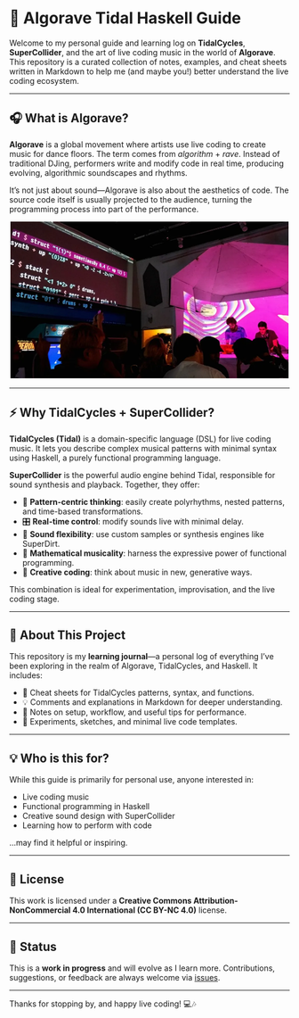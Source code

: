 # 🌊 Algorave Tidal Haskell Guide

Welcome to my personal guide and learning log on **TidalCycles**, **SuperCollider**, and the art of live coding music in the world of **Algorave**. This repository is a curated collection of notes, examples, and cheat sheets written in Markdown to help me (and maybe you!) better understand the live coding ecosystem.

---

## 🎧 What is Algorave?

**Algorave** is a global movement where artists use live coding to create music for dance floors. The term comes from *algorithm* + *rave*. Instead of traditional DJing, performers write and modify code in real time, producing evolving, algorithmic soundscapes and rhythms.

It’s not just about sound—Algorave is also about the aesthetics of code. The source code itself is usually projected to the audience, turning the programming process into part of the performance.

<p align="center">
  <img src="images/tidalcycles_live.png" alt="TidalCycles live performance" width="500" />
</p>

---

## ⚡ Why TidalCycles + SuperCollider?

**TidalCycles (Tidal)** is a domain-specific language (DSL) for live coding music. It lets you describe complex musical patterns with minimal syntax using Haskell, a purely functional programming language.

**SuperCollider** is the powerful audio engine behind Tidal, responsible for sound synthesis and playback. Together, they offer:

- 🔁 **Pattern-centric thinking**: easily create polyrhythms, nested patterns, and time-based transformations.
- 🎛️ **Real-time control**: modify sounds live with minimal delay.
- 🎹 **Sound flexibility**: use custom samples or synthesis engines like SuperDirt.
- 🎼 **Mathematical musicality**: harness the expressive power of functional programming.
- 🧠 **Creative coding**: think about music in new, generative ways.

This combination is ideal for experimentation, improvisation, and the live coding stage.

---

## 📓 About This Project

This repository is my **learning journal**—a personal log of everything I’ve been exploring in the realm of Algorave, TidalCycles, and Haskell. It includes:

- 🧾 Cheat sheets for TidalCycles patterns, syntax, and functions.
- 💡 Comments and explanations in Markdown for deeper understanding.
- 🚀 Notes on setup, workflow, and useful tips for performance.
- 🧪 Experiments, sketches, and minimal live code templates.

---

## 💡 Who is this for?

While this guide is primarily for personal use, anyone interested in:

- Live coding music
- Functional programming in Haskell
- Creative sound design with SuperCollider
- Learning how to perform with code

...may find it helpful or inspiring.

---

## 📜 License

This work is licensed under a **Creative Commons Attribution-NonCommercial 4.0 International (CC BY-NC 4.0)** license.

---

## 🚧 Status

This is a **work in progress** and will evolve as I learn more. Contributions, suggestions, or feedback are always welcome via [issues](https://github.com/jproven/algorave-tidal-haskell-guide/issues).

---

Thanks for stopping by, and happy live coding! 💻🎶
